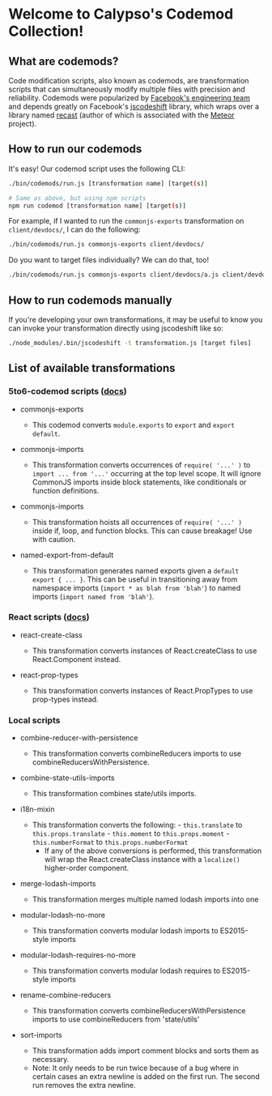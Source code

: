 # Welcome to Calypso's Codemod Collection!

## What are codemods?

Code modification scripts, also known as codemods, are transformation scripts that can simultaneously modify multiple files with precision and reliability. Codemods were popularized by [Facebook's engineering team](https://medium.com/@cpojer/effective-javascript-codemods-5a6686bb46fb) and depends greatly on Facebook's [jscodeshift](https://github.com/facebook/jscodeshift) library, which wraps over a library named [recast](https://github.com/benjamn/recast) (author of which is associated with the [Meteor](https://www.meteor.com/) project).

## How to run our codemods

It's easy! Our codemod script uses the following CLI:

```bash
./bin/codemods/run.js [transformation name] [target(s)]
```

```bash
# Same as above, but using npm scripts
npm run codemod [transformation name] [target(s)]
```

For example, if I wanted to run the `commonjs-exports` transformation on `client/devdocs/`, I can do the following:

```bash
./bin/codemods/run.js commonjs-exports client/devdocs/
```

Do you want to target files individually? We can do that, too!

```bash
./bin/codemods/run.js commonjs-exports client/devdocs/a.js client/devdocs/b.js client/devdocs/c.js
```

## How to run codemods manually

If you're developing your own transformations, it may be useful to know you can invoke your transformation directly using jscodeshift like so:

```bash
./node_modules/.bin/jscodeshift -t transformation.js [target files]
```

## List of available transformations

### 5to6-codemod scripts ([docs](https://github.com/5to6/5to6-codemod#transforms))

- commonjs-exports
	- This codemod converts `module.exports` to `export` and `export default`.

- commonjs-imports
	- This transformation converts occurrences of `require( '...' )` to `import ... from '...'` occurring at the top level scope. It will ignore CommonJS imports inside block statements, like conditionals or function definitions.

- commonjs-imports
	- This transformation hoists all occurrences of `require( '...' )` inside if, loop, and function blocks. This can cause breakage! Use with caution.

- named-export-from-default
	- This transformation generates named exports given a `default export { ... }`. This can be useful in transitioning away from namespace imports (`import * as blah from 'blah'`) to named imports (`import named from 'blah'`).

### React scripts ([docs](https://github.com/reactjs/react-codemod))

- react-create-class
	- This transformation converts instances of React.createClass to use React.Component instead.

- react-prop-types
	- This transformation converts instances of React.PropTypes to use prop-types instead.

### Local scripts
- combine-reducer-with-persistence
	- This transformation converts combineReducers imports to use combineReducersWithPersistence.

- combine-state-utils-imports
	- This transformation combines state/utils imports.

- i18n-mixin
  - This transformation converts the following:
		- `this.translate` to `this.props.translate`
		- `this.moment` to `this.props.moment`
		- `this.numberFormat` to `this.props.numberFormat`
	- If any of the above conversions is performed, this transformation will wrap the React.createClass instance with a `localize()` higher-order component.

- merge-lodash-imports
	- This transformation merges multiple named lodash imports into one

-	modular-lodash-no-more
	- This transformation converts modular lodash imports to ES2015-style imports

- modular-lodash-requires-no-more
	- This transformation converts modular lodash requires to ES2015-style imports

- rename-combine-reducers
	- This transformation converts combineReducersWithPersistence imports to use combineReducers from 'state/utils'

- sort-imports
	- This transformation adds import comment blocks and sorts them as necessary.
	- Note: It only needs to be run twice because of a bug where in certain cases an extra newline is added
	on the first run.  The second run removes the extra newline.
